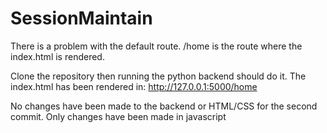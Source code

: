 # SessionMaintain
There is a problem with the default route. /home is the route where the index.html is rendered.

Clone the repository then running the python backend should do it. The index.html has been rendered in:
http://127.0.0.1:5000/home

No changes have been made to the backend or HTML/CSS for the second commit. Only changes have been made in javascript

